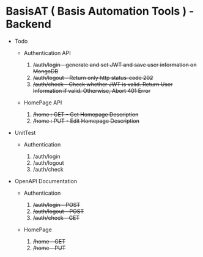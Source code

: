 # BasisAT ( Basis Automation Tools ) - Backend

- Todo

  - Authentication API

    1. <s>/auth/login - generate and set JWT and save user information on MongoDB</s>
    2. <s>/auth/logout - Return only http status-code 202</s>
    3. <s>/auth/check - Check whether JWT is valid. Return User Information if valid. Otherwise, Abort 401 Error</s>

  - HomePage API
    1. <s>/home : GET - Get Homepage Description</s>
    2. <s>/home : PUT - Edit Homepage Description</s>

- UnitTest

  - Authentication

    1. /auth/login
    2. /auth/logout
    3. /auth/check

- OpenAPI Documentation

  - Authentication

    1. <s>/auth/login - POST</s>
    2. <s>/auth/logout - POST</s>
    3. <s>/auth/check - GET</s>

  - HomePage

    1. <s>/home - GET</s>
    2. <s>/home - PUT</s>
